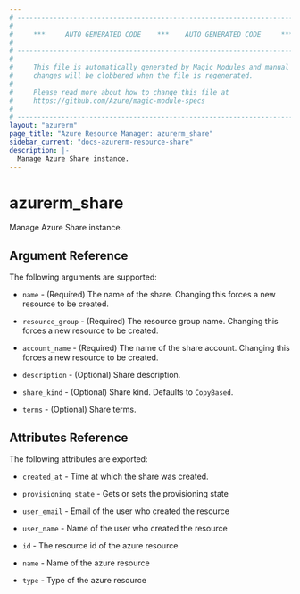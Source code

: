 ```yaml
---
# ----------------------------------------------------------------------------
#
#     ***     AUTO GENERATED CODE    ***    AUTO GENERATED CODE     ***
#
# ----------------------------------------------------------------------------
#
#     This file is automatically generated by Magic Modules and manual
#     changes will be clobbered when the file is regenerated.
#
#     Please read more about how to change this file at
#     https://github.com/Azure/magic-module-specs
#
# ----------------------------------------------------------------------------
layout: "azurerm"
page_title: "Azure Resource Manager: azurerm_share"
sidebar_current: "docs-azurerm-resource-share"
description: |-
  Manage Azure Share instance.
---
```


# azurerm_share

Manage Azure Share instance.


## Argument Reference

The following arguments are supported:

* `name` - (Required) The name of the share. Changing this forces a new resource to be created.

* `resource_group` - (Required) The resource group name. Changing this forces a new resource to be created.

* `account_name` - (Required) The name of the share account. Changing this forces a new resource to be created.

* `description` - (Optional) Share description.

* `share_kind` - (Optional) Share kind. Defaults to `CopyBased`.

* `terms` - (Optional) Share terms.

## Attributes Reference

The following attributes are exported:

* `created_at` - Time at which the share was created.

* `provisioning_state` - Gets or sets the provisioning state

* `user_email` - Email of the user who created the resource

* `user_name` - Name of the user who created the resource

* `id` - The resource id of the azure resource

* `name` - Name of the azure resource

* `type` - Type of the azure resource

